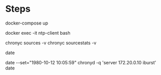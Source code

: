 # Steps

docker-compose up

docker exec -it ntp-client bash

chronyc sources -v
chronyc sourcestats -v

date


date --set="1980-10-12 10:05:59"
chronyd -q 'server 172.20.0.10 iburst'
date

